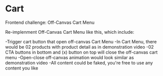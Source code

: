 # Cart

Frontend challenge: Off-Canvas Cart Menu

Re-implenment Off-Canvas Cart Menu like this, which include:

-Trigger cart button that open off-canvas Cart Menu
-In Cart Menu, there would be 02 products with product detail as in demonstration video
-02 CTA buttons in bottom and (x) button on top will close the off-canvas cart menu
-Open-close off-canvas animation would look similar as demonstration video
-All content could be faked, you're free to use any content you like